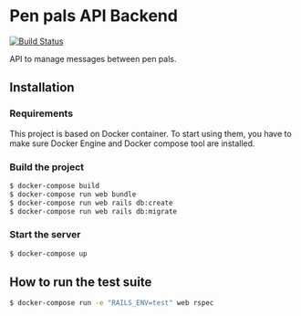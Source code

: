# Pen pals API Backend
[![Build Status](https://travis-ci.org/stephane-monnot/penpals-backend.svg?branch=master)](https://travis-ci.org/stephane-monnot/penpals-backend)

API to manage messages between pen pals.

## Installation

### Requirements
This project is based on Docker container. To start using them, you have to make sure Docker Engine and Docker compose 
tool are installed.

### Build the project
```bash
$ docker-compose build
$ docker-compose run web bundle
$ docker-compose run web rails db:create
$ docker-compose run web rails db:migrate
```

### Start the server
```bash
$ docker-compose up
```

## How to run the test suite
```bash
$ docker-compose run -e "RAILS_ENV=test" web rspec
```